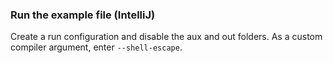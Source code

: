### Run the example file (IntelliJ)

Create a run configuration and disable the aux and out folders.
As a custom compiler argument, enter `--shell-escape`.
